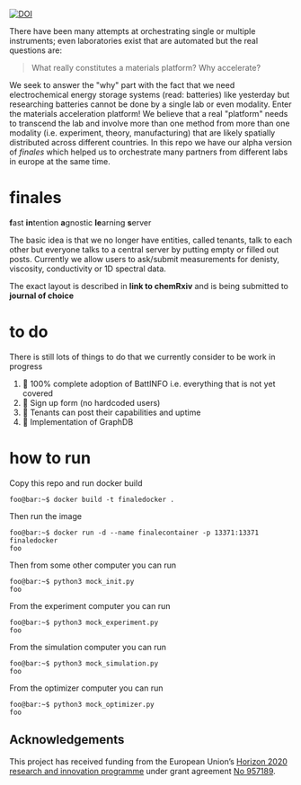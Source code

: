 

[![DOI](https://zenodo.org/badge/442139626.svg)](https://zenodo.org/badge/latestdoi/442139626)


There have been many attempts at orchestrating single or multiple instruments; even laboratories exist that are automated but the real questions are: 

> What really constitutes a materials platform?
> Why accelerate?

We seek to answer the "why" part with the fact that we need electrochemical energy storage systems (read: batteries) like yesterday but researching batteries cannot be done by a single lab or even modality. Enter the materials acceleration platform! We believe that a real "platform" needs to transcend the lab and involve more than one method from more than one modality (i.e. experiment, theory, manufacturing) that are likely spatially distributed across different countries. In this repo we have our alpha version of *finales* which helped us to orchestrate many partners from different labs in europe at the same time.

# finales
**f**ast **in**tention **a**gnostic **le**arning **s**erver

The basic idea is that we no longer have entities, called tenants, talk to each other but everyone talks to a central server by putting empty or filled out posts. Currently we allow users to ask/submit measurements for denisty, viscosity, conductivity or 1D spectral data.

The exact layout is described in **link to chemRxiv** and is being submitted to **journal of choice**

# to do

There is still lots of things to do that we currently consider to be work in progress

1. :no_entry_sign: 100% complete adoption of BattINFO i.e. everything that is not yet covered
2. :no_entry_sign: Sign up form (no hardcoded users)
3. :no_entry_sign: Tenants can post their capabilities and uptime
4. :no_entry_sign: Implementation of GraphDB

# how to run
Copy this repo and run docker build
```console
foo@bar:~$ docker build -t finaledocker .
```
Then run the image
```console
foo@bar:~$ docker run -d --name finalecontainer -p 13371:13371 finaledocker
foo
```

Then from some other computer you can run

```console
foo@bar:~$ python3 mock_init.py
foo
```

From the experiment computer you can run

```console
foo@bar:~$ python3 mock_experiment.py
foo
```

From the simulation computer you can run

```console
foo@bar:~$ python3 mock_simulation.py
foo
```

From the optimizer computer you can run

```console
foo@bar:~$ python3 mock_optimizer.py
foo
```


## Acknowledgements

This project has received funding from the European Union’s [Horizon 2020 research and innovation programme](https://ec.europa.eu/programmes/horizon2020/en) under grant agreement [No 957189](https://cordis.europa.eu/project/id/957189).
